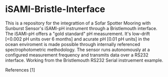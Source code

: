 # iSAMI-Bristle-Interface
This is a repository for the integrattion of a Sofar Spotter Mooring with Sunburst Sensor's iSAMI-pH instrument through a Bristlemouth interface.
The iSAMI-pH offers a "gold standard" pH measurement. It's low-drift [<0.002 pH units over 6 months] and acurate pH [0.01 pH units] in the ocean enviroment is made possible through internally referenced spectrophotometric methodology. The sensor runs autonomously at a configured measurement frequency and transmits data over a RS232 interface.
Working from the Bristlemouth RS232 Serial instruement example.

References
[1] 
